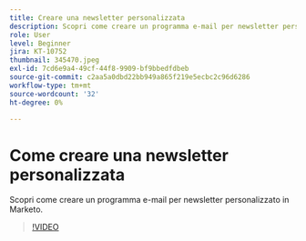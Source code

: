 ```yaml
---
title: Creare una newsletter personalizzata
description: Scopri come creare un programma e-mail per newsletter personalizzato in Marketo.
role: User
level: Beginner
jira: KT-10752
thumbnail: 345470.jpeg
exl-id: 7cd6e9a4-49cf-44f8-9909-bf9bbedfdbeb
source-git-commit: c2aa5a0dbd22bb949a865f219e5ecbc2c96d6286
workflow-type: tm+mt
source-wordcount: '32'
ht-degree: 0%

---
```


# Come creare una newsletter personalizzata

Scopri come creare un programma e-mail per newsletter personalizzato in Marketo.

>[!VIDEO](https://video.tv.adobe.com/v/345470/?quality=12&learn=on)
